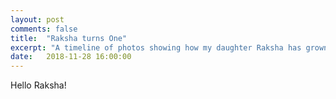 ```yaml
---
layout: post
comments: false
title:  "Raksha turns One"
excerpt: "A timeline of photos showing how my daughter Raksha has grown from months 1 to 12"
date:   2018-11-28 16:00:00
---
```


Hello Raksha!